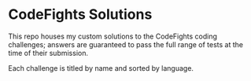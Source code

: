 # CodeFights Solutions

This repo houses my custom solutions to the CodeFights coding challenges; answers are guaranteed to pass the full range of tests at the time of their submission.

Each challenge is titled by name and sorted by language.
